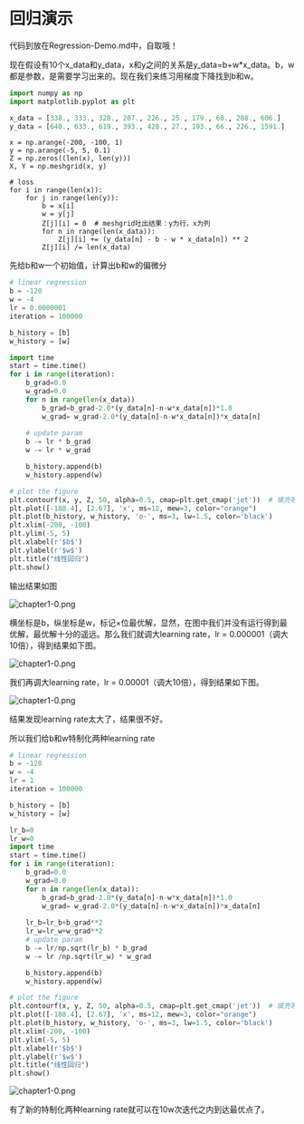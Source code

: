 #  回归演示
代码到放在Regression-Demo.md中，自取哦！


现在假设有10个x_data和y_data，x和y之间的关系是y_data=b+w*x_data。b，w都是参数，是需要学习出来的。现在我们来练习用梯度下降找到b和w。
```python
import numpy as np
import matplotlib.pyplot as plt

x_data = [338., 333., 328., 207., 226., 25., 179., 60., 208., 606.]
y_data = [640., 633., 619., 393., 428., 27., 193., 66., 226., 1591.]
```

```
x = np.arange(-200, -100, 1)
y = np.arange(-5, 5, 0.1)
Z = np.zeros((len(x), len(y)))
X, Y = np.meshgrid(x, y)
```
  
```
# loss
for i in range(len(x)):
    for j in range(len(y)):
        b = x[i]
        w = y[j]
        Z[j][i] = 0  # meshgrid吐出结果：y为行，x为列
        for n in range(len(x_data)):
            Z[j][i] += (y_data[n] - b - w * x_data[n]) ** 2
        Z[j][i] /= len(x_data)
```



先给b和w一个初始值，计算出b和w的偏微分
```python
# linear regression
b = -120
w = -4
lr = 0.0000001
iteration = 100000

b_history = [b]
w_history = [w]

import time
start = time.time()
for i in range(iteration):
    b_grad=0.0
    w_grad=0.0
    for n in range(len(x_data))
        b_grad=b_grad-2.0*(y_data[n]-n-w*x_data[n])*1.0
        w_grad= w_grad-2.0*(y_data[n]-n-w*x_data[n])*x_data[n]
    
    # update param
    b -= lr * b_grad
    w -= lr * w_grad

    b_history.append(b)
    w_history.append(w)
```
```python
# plot the figure
plt.contourf(x, y, Z, 50, alpha=0.5, cmap=plt.get_cmap('jet'))  # 填充等高线
plt.plot([-188.4], [2.67], 'x', ms=12, mew=3, color="orange")
plt.plot(b_history, w_history, 'o-', ms=3, lw=1.5, color='black')
plt.xlim(-200, -100)
plt.ylim(-5, 5)
plt.xlabel(r'$b$')
plt.ylabel(r'$w$')
plt.title("线性回归")
plt.show()

```
输出结果如图

![chapter1-0.png](res/chapter4-1.png)

横坐标是b，纵坐标是w，标记×位最优解，显然，在图中我们并没有运行得到最优解，最优解十分的遥远。那么我们就调大learning rate，lr = 0.000001（调大10倍），得到结果如下图。

![chapter1-0.png](res/chapter4-2.png)

我们再调大learning rate，lr = 0.00001（调大10倍），得到结果如下图。

![chapter1-0.png](res/chapter4-3.png)

结果发现learning rate太大了，结果很不好。

所以我们给b和w特制化两种learning rate
```python
# linear regression
b = -120
w = -4
lr = 1
iteration = 100000

b_history = [b]
w_history = [w]

lr_b=0
lr_w=0
import time
start = time.time()
for i in range(iteration):
    b_grad=0.0
    w_grad=0.0
    for n in range(len(x_data)):
        b_grad=b_grad-2.0*(y_data[n]-n-w*x_data[n])*1.0
        w_grad= w_grad-2.0*(y_data[n]-n-w*x_data[n])*x_data[n]
    
    lr_b=lr_b+b_grad**2
    lr_w=lr_w+w_grad**2
    # update param
    b -= lr/np.sqrt(lr_b) * b_grad
    w -= lr /np.sqrt(lr_w) * w_grad

    b_history.append(b)
    w_history.append(w)
```
```python
# plot the figure
plt.contourf(x, y, Z, 50, alpha=0.5, cmap=plt.get_cmap('jet'))  # 填充等高线
plt.plot([-188.4], [2.67], 'x', ms=12, mew=3, color="orange")
plt.plot(b_history, w_history, 'o-', ms=3, lw=1.5, color='black')
plt.xlim(-200, -100)
plt.ylim(-5, 5)
plt.xlabel(r'$b$')
plt.ylabel(r'$w$')
plt.title("线性回归")
plt.show()

```

![chapter1-0.png](res/chapter4-4.png)

有了新的特制化两种learning rate就可以在10w次迭代之内到达最优点了。